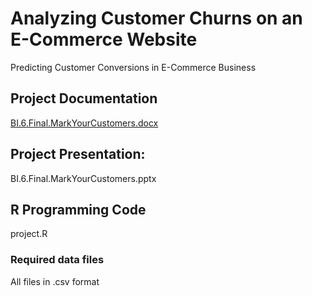 # Analyzing Customer Churns on an E-Commerce Website
Predicting Customer Conversions in E-Commerce Business

## Project Documentation
<a href="https://github.com/das-analyst/predictchurns/blob/a42bccd7214b4a5593ab95ac3c887e6f374ab2df/BI.6.Final.MarkYourCustomers.docx">BI.6.Final.MarkYourCustomers.docx<a>

## Project Presentation:
BI.6.Final.MarkYourCustomers.pptx

## R Programming Code
project.R
### Required data files
All files in .csv format
